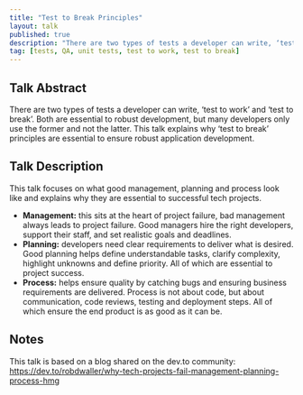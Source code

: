 ```yaml
---
title: "Test to Break Principles"
layout: talk
published: true
description: "There are two types of tests a developer can write, ‘test to work’ and ‘test to break’. Both are essential to robust development, but many developers only use the former and not the latter. This talk explains why ‘test to break’ principles are essential to ensure robust application development ."
tag: [tests, QA, unit tests, test to work, test to break]
---
```

## Talk Abstract

There are two types of tests a developer can write, ‘test to work’ and ‘test to break’. Both are essential to robust development, but many developers only use the former and not the latter. This talk explains why ‘test to break’ principles are essential to ensure robust application development.

## Talk Description

This talk focuses on what good management, planning and process look like and explains why they are essential to successful tech projects.

- **Management:** this sits at the heart of project failure, bad management always leads to project failure. Good managers hire the right developers, support their staff, and set realistic goals and deadlines.
- **Planning:** developers need clear requirements to deliver what is desired. Good planning helps define understandable tasks, clarify complexity, highlight unknowns and define priority. All of which are essential to project success.
- **Process:** helps ensure quality by catching bugs and ensuring business requirements are delivered. Process is not about code, but about communication, code reviews, testing and deployment steps. All of which ensure the end product is as good as it can be.

## Notes

This talk is based on a blog shared on the dev.to community: https://dev.to/robdwaller/why-tech-projects-fail-management-planning-process-hmg
